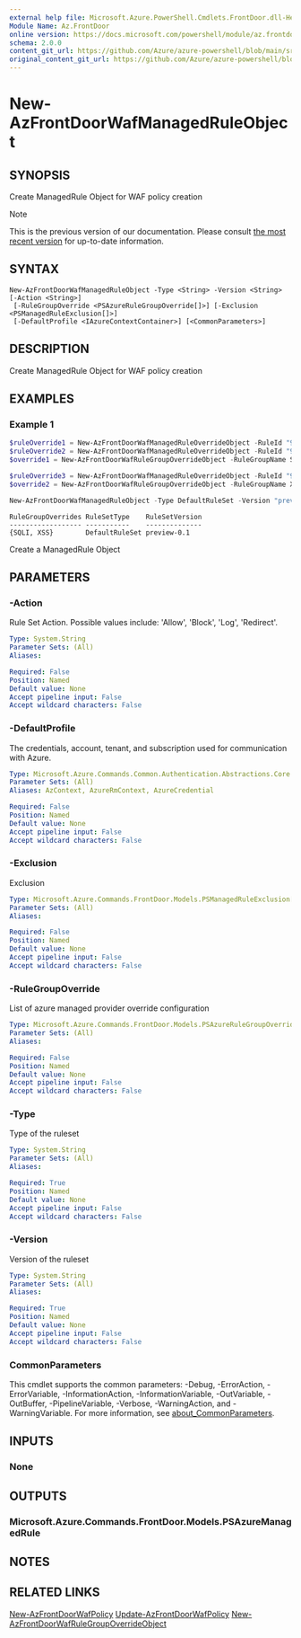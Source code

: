 ```yaml
---
external help file: Microsoft.Azure.PowerShell.Cmdlets.FrontDoor.dll-Help.xml
Module Name: Az.FrontDoor
online version: https://docs.microsoft.com/powershell/module/az.frontdoor/new-azfrontdoorwafmanagedruleobject
schema: 2.0.0
content_git_url: https://github.com/Azure/azure-powershell/blob/main/src/FrontDoor/FrontDoor/help/New-AzFrontDoorWafManagedRuleObject.md
original_content_git_url: https://github.com/Azure/azure-powershell/blob/main/src/FrontDoor/FrontDoor/help/New-AzFrontDoorWafManagedRuleObject.md
---
```


# New-AzFrontDoorWafManagedRuleObject

## SYNOPSIS
Create ManagedRule Object for WAF policy creation

> [!NOTE]
>This is the previous version of our documentation. Please consult [the most recent version](/powershell/module/az.frontdoor/new-azfrontdoorwafmanagedruleobject) for up-to-date information.

## SYNTAX

```
New-AzFrontDoorWafManagedRuleObject -Type <String> -Version <String> [-Action <String>]
 [-RuleGroupOverride <PSAzureRuleGroupOverride[]>] [-Exclusion <PSManagedRuleExclusion[]>]
 [-DefaultProfile <IAzureContextContainer>] [<CommonParameters>]
```

## DESCRIPTION
Create ManagedRule Object for WAF policy creation

## EXAMPLES

### Example 1
```powershell
$ruleOverride1 = New-AzFrontDoorWafManagedRuleOverrideObject -RuleId "942250" -Action Log
$ruleOverride2 = New-AzFrontDoorWafManagedRuleOverrideObject -RuleId "942251" -Action Log
$override1 = New-AzFrontDoorWafRuleGroupOverrideObject -RuleGroupName SQLI -ManagedRuleOverride $ruleOverride1,$ruleOverride2

$ruleOverride3 = New-AzFrontDoorWafManagedRuleOverrideObject -RuleId "941280" -Action Log
$override2 = New-AzFrontDoorWafRuleGroupOverrideObject -RuleGroupName XSS -ManagedRuleOverride $ruleOverride3

New-AzFrontDoorWafManagedRuleObject -Type DefaultRuleSet -Version "preview-0.1" -RuleGroupOverride $override1,$override2
```

```output
RuleGroupOverrides RuleSetType    RuleSetVersion
------------------ -----------    --------------
{SQLI, XSS}        DefaultRuleSet preview-0.1
```

Create a ManagedRule Object

## PARAMETERS

### -Action
Rule Set Action. Possible values include: 'Allow', 'Block', 'Log', 'Redirect'.

```yaml
Type: System.String
Parameter Sets: (All)
Aliases:

Required: False
Position: Named
Default value: None
Accept pipeline input: False
Accept wildcard characters: False
```

### -DefaultProfile
The credentials, account, tenant, and subscription used for communication with Azure.

```yaml
Type: Microsoft.Azure.Commands.Common.Authentication.Abstractions.Core.IAzureContextContainer
Parameter Sets: (All)
Aliases: AzContext, AzureRmContext, AzureCredential

Required: False
Position: Named
Default value: None
Accept pipeline input: False
Accept wildcard characters: False
```

### -Exclusion
Exclusion

```yaml
Type: Microsoft.Azure.Commands.FrontDoor.Models.PSManagedRuleExclusion[]
Parameter Sets: (All)
Aliases:

Required: False
Position: Named
Default value: None
Accept pipeline input: False
Accept wildcard characters: False
```

### -RuleGroupOverride
List of azure managed provider override configuration

```yaml
Type: Microsoft.Azure.Commands.FrontDoor.Models.PSAzureRuleGroupOverride[]
Parameter Sets: (All)
Aliases:

Required: False
Position: Named
Default value: None
Accept pipeline input: False
Accept wildcard characters: False
```

### -Type
Type of the ruleset

```yaml
Type: System.String
Parameter Sets: (All)
Aliases:

Required: True
Position: Named
Default value: None
Accept pipeline input: False
Accept wildcard characters: False
```

### -Version
Version of the ruleset

```yaml
Type: System.String
Parameter Sets: (All)
Aliases:

Required: True
Position: Named
Default value: None
Accept pipeline input: False
Accept wildcard characters: False
```

### CommonParameters
This cmdlet supports the common parameters: -Debug, -ErrorAction, -ErrorVariable, -InformationAction, -InformationVariable, -OutVariable, -OutBuffer, -PipelineVariable, -Verbose, -WarningAction, and -WarningVariable. For more information, see [about_CommonParameters](http://go.microsoft.com/fwlink/?LinkID=113216).

## INPUTS

### None

## OUTPUTS

### Microsoft.Azure.Commands.FrontDoor.Models.PSAzureManagedRule

## NOTES

## RELATED LINKS

[New-AzFrontDoorWafPolicy](./New-AzFrontDoorWafPolicy.md)
[Update-AzFrontDoorWafPolicy](./Update-AzFrontDoorWafPolicy.md)
[New-AzFrontDoorWafRuleGroupOverrideObject](./New-AzFrontDoorWafRuleGroupOverrideObject.md)
